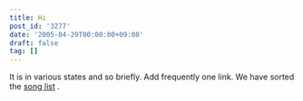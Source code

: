 ```yaml
---
title: Hi
post_id: '3277'
date: '2005-04-29T00:00:00+09:00'
draft: false
tag: []
---
```


It is in various states and so briefly. Add frequently one link. We have sorted the [song list](/category/products/musics) .